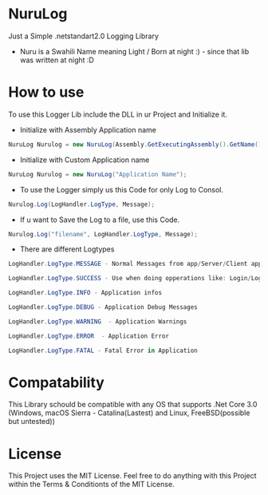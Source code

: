 # NuruLog
Just a Simple .netstandart2.0 Logging Library
- Nuru is a Swahili Name meaning Light / Born at night :) - since that lib was written at night :D

# How to use

To use this Logger Lib include the DLL in ur Project and Initialize it.
- Initialize with Assembly Application name
```cs
NuruLog Nurulog = new NuruLog(Assembly.GetExecutingAssembly().GetName().Name);
```

- Initialize with Custom Application name
```cs
NuruLog Nurulog = new NuruLog("Application Name");
```

- To use the Logger simply us this Code for only Log to Consol.
```cs
Nurulog.Log(LogHandler.LogType, Message);
```
- If u want to Save the Log to a file, use this Code.
```cs
Nurulog.Log("filename", LogHandler.LogType, Message);
```

- There are different Logtypes
```cs
LogHandler.LogType.MESSAGE - Normal Messages from app/Server/Client apps

LogHandler.LogType.SUCCESS - Use when doing opperations like: Login/Logout/Copy

LogHandler.LogType.INFO - Application infos

LogHandler.LogType.DEBUG - Application Debug Messages

LogHandler.LogType.WARNING  - Application Warnings

LogHandler.LogType.ERROR  - Application Error

LogHandler.LogType.FATAL - Fatal Error in Application
```

# Compatability

This Library schould be compatible with any OS that supports .Net Core 3.0
(Windows, macOS Sierra - Catalina(Lastest) and Linux, FreeBSD(possible but untested))

# License

This Project uses the MIT License. Feel free to do anything with this Project within the Terms & Conditionts of the MIT License.

